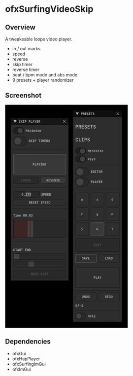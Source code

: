 # ofxSurfingVideoSkip

## Overview
A tweakeable loops video player.  

- in / out marks
- speed
- reverse
- skip timer
- reverse timer
- beat / bpm mode and abs mode
- 9 presets + player randomizer 

## Screenshot
![Screenshot](readme_images/Capture.PNG?raw=true "Screenshot")

## Dependencies
- ofxGui
- ofxHapPlayer
- ofxSurfingImGui
- ofxImGui
